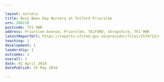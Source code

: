 ```yaml
---

layout: nursery
title: Busy Bees Day Nursery at Telford Priorslee
urn: 208218
postcode: TF2 9NR
address: Priorslee Avenue, Priorslee, TELFORD, Shropshire, TF2 9NR
latestReportUrl: https://reports.ofsted.gov.uk/provider/files/2576713/urn/208218.pdf
teaching: 1
development: 1
leadership: 1
outcomes: 1
overall: 1
date: 01 April 2018 
datePublish: 25 May 2016

---
```

